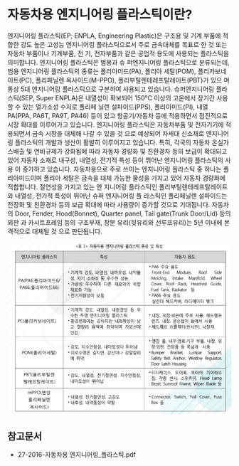 # 자동차용 엔지니어링 플라스틱이란?

엔지니어링 플라스틱(EP; ENPLA, Engineering Plastic)은 구조용 및 기계 부품에 적합한 강도 높은
고성능 엔지니어링 플라스틱으로서 주로 금속대체를 목표로 한 것 또는 자동차 부품이나 기계부품, 전
기, 전자부품과 같은 공업적 용도에 사용되는 플라스틱을 의미합니다. 엔지니어링 플라스틱은 범용과 슈
퍼엔지니어링 플라스틱으로 분류되는데, 범용 엔지니어링 플라스틱의 종류는 폴리아미드(PA), 폴리아
세탈(POM), 폴리카보네이트(PC), 폴리페닐렌 옥사이드(M-PPO), 폴리부틸렌테레프탈레이트(PBT)가 있으
며 통상 5대 엔지니어링 플라스틱으로 구분하여 사용되고 있습니다. 슈퍼엔지니어링 플라스틱(SEP, Super
ENPLA)은 내열성이 확보되어 150°C 이상의 고온에서 장기간 사용할 수 있는 열가소성 수지로 폴리페
닐렌 설파이드(PPS), 폴리이미드(PI), 내열PA(PPA, PA6T, PA9T, PA46) 등이 있고 항공기/자동차 등에
적용하면서 점진적으로 시장 확대를 이루어가고 있습니다. 엔지니어링 플라스틱은 자동차부품 및 전자기기에 적용되면서 금속 시장을 대체해 나갈 수 있을 것
으로 예상되어 차세대 신소재로 엔지니어링 플라스틱의 개발과 생산이 활발히 이루어지고 있습니다. 특히, 각국의 자동차 온실가스배출 및 연비규제가 강화됨에 따라 자동차 경량화 및 친환경차 등의 보급이 
확대되고 있어 자동차 소재로 내구성, 내열성, 전기적 특성 등이 뛰어난 엔지니어링 플라스틱의 사용
이 증가하고 있습니다. 자동차용으로 주로 쓰이는 엔지니어링 플라스틱 중 하나는 폴리아미드이며 폴리아
세탈은 금속을 대체 가능한 물성을 가지고 있어 자동차 경량화에 적합합니다. 절연성을 가지고 있는 엔
지니어링 플라스틱인 폴리부틸렌테레프탈레이트와 내열성, 전기적 특성이 뛰어난 슈퍼 엔지니어링 플
라스틱인 폴리페닐렌 설파이드는 전장화 및 친환경차 등의 보급 확대에 따라 사용량이 증가할 것으로
기대됩니다. 자동차의 Door, Fender, Hood(Bonnet), Quarter panel, Tail gate(Trunk Door/Lid) 등의 외판
과 카시트프레임 등의 구조부재, 창문 유리(뒷유리와 선루프유리)는 5년 이내에 본격적으로 대체될 것
으로 판단됩니다. 

![](./images/자동차용엔지니어링플라스틱_Q1_1_1.PNG) 

## 참고문서
- 27-2016-자동차용 엔지니어링_플라스틱.pdf